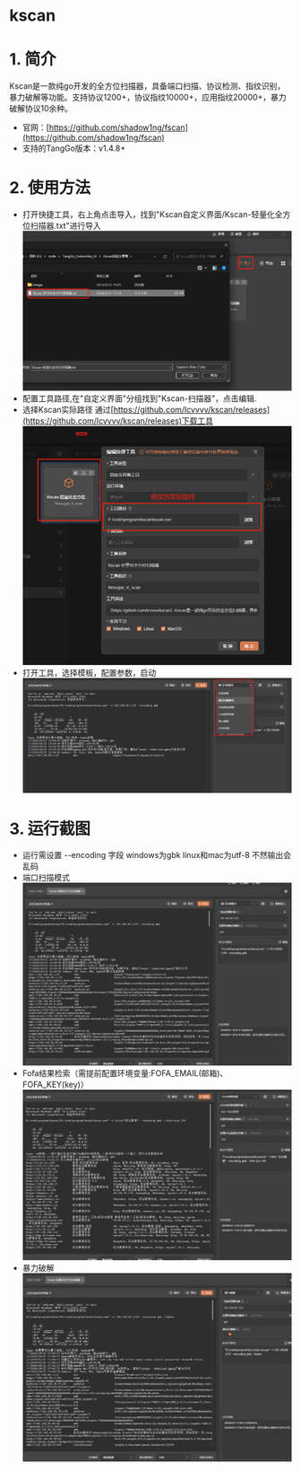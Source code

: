 # kscan

# 1. 简介
Kscan是一款纯go开发的全方位扫描器，具备端口扫描、协议检测、指纹识别，暴力破解等功能。支持协议1200+，协议指纹10000+，应用指纹20000+，暴力破解协议10余种。
- 官网：[https://github.com/shadow1ng/fscan](https://github.com/shadow1ng/fscan)
- 支持的TangGo版本：v1.4.8+
# 2. 使用方法
- 打开快捷工具，右上角点击导入，找到"Kscan自定义界面/Kscan-轻量化全方位扫描器.txt"进行导入
  ![import.png](image/import.png)
- 配置工具路径,在"自定义界面"分组找到"Kscan-扫描器"，点击编辑.
- 选择Kscan实际路径 通过[https://github.com/lcvvvv/kscan/releases](https://github.com/lcvvvv/kscan/releases)下载工具
  ![update.png](image/update.png)
- 打开工具，选择模板，配置参数，启动
  ![switch.png](image/switch.png)
# 3. 运行截图
- 运行需设置  --encoding 字段 windows为gbk  linux和mac为utf-8 不然输出会乱码
- 端口扫描模式
  ![base.png](image/port.png)
- Fofa结果检索（需提前配置环境变量:FOFA_EMAIL(邮箱)、FOFA_KEY(key)）
  ![fofa_serch.png](image/fofa_serch.png)
- 暴力破解
 ![blpj.png](image/blpj.png)